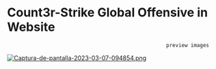 # Count3r-Strike Global Offensive in Website
                                                        preview images
[![Captura-de-pantalla-2023-03-07-094854.png](https://i.postimg.cc/VNmzKvzt/Captura-de-pantalla-2023-03-07-094854.png)](https://postimg.cc/PCVGxtpf)
